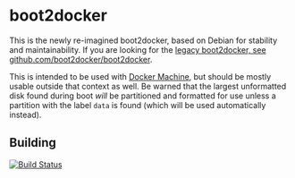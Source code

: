 # boot2docker

This is the newly re-imagined boot2docker, based on Debian for stability and maintainability.  If you are looking for the [legacy boot2docker, see github.com/boot2docker/boot2docker](https://github.com/boot2docker/boot2docker).

This is intended to be used with [Docker Machine](https://docs.docker.com/machine/), but should be mostly usable outside that context as well.  Be warned that the largest unformatted disk found during boot _will_ be partitioned and formatted for use unless a partition with the label `data` is found (which will be used automatically instead).

## Building

[![Build Status](https://travis-ci.org/docker/boot2docker.svg)](https://travis-ci.org/docker/boot2docker)
